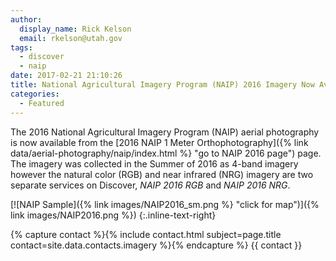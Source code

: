 ```yaml
---
author:
  display_name: Rick Kelson
  email: rkelson@utah.gov
tags:
  - discover
  - naip
date: 2017-02-21 21:10:26
title: National Agricultural Imagery Program (NAIP) 2016 Imagery Now Available
categories:
  - Featured
---
```


The 2016 National Agricultural Imagery Program (NAIP) aerial photography is now available from the [2016 NAIP 1 Meter Orthophotography]({% link data/aerial-photography/naip/index.html %} "go to NAIP 2016 page") page. The imagery was collected in the Summer of 2016 as 4-band imagery however the natural color (RGB) and near infrared (NRG) imagery are two separate services on Discover, _NAIP 2016 RGB_ and _NAIP 2016 NRG_.

[![NAIP Sample]({% link images/NAIP2016_sm.png %} "click for map")]({% link images/NAIP2016.png %})
{:.inline-text-right}

{% capture contact %}{% include contact.html subject=page.title contact=site.data.contacts.imagery %}{% endcapture %}
{{ contact }}
